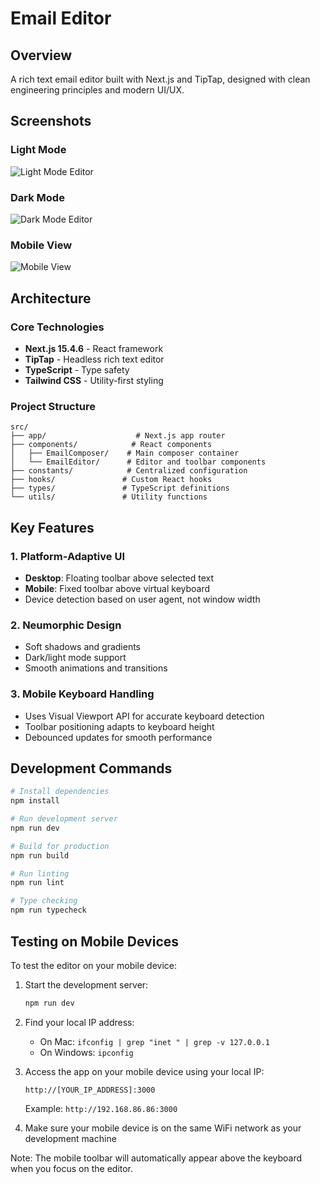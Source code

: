 # Email Editor

## Overview
A rich text email editor built with Next.js and TipTap, designed with clean engineering principles and modern UI/UX.

## Screenshots

### Light Mode
![Light Mode Editor](project-screenshots/Screenshot%202025-08-08%20at%209.06.49%E2%80%AFPM.png)

### Dark Mode
![Dark Mode Editor](project-screenshots/Screenshot%202025-08-08%20at%209.07.00%E2%80%AFPM.png)

### Mobile View
![Mobile View](project-screenshots/Screenshot%202025-08-08%20at%209.08.50%E2%80%AFPM.png)

## Architecture

### Core Technologies
- **Next.js 15.4.6** - React framework
- **TipTap** - Headless rich text editor
- **TypeScript** - Type safety
- **Tailwind CSS** - Utility-first styling

### Project Structure
```
src/
├── app/                    # Next.js app router
├── components/            # React components
│   ├── EmailComposer/    # Main composer container
│   └── EmailEditor/      # Editor and toolbar components
├── constants/            # Centralized configuration
├── hooks/               # Custom React hooks
├── types/               # TypeScript definitions
└── utils/               # Utility functions
```

## Key Features

### 1. Platform-Adaptive UI
- **Desktop**: Floating toolbar above selected text
- **Mobile**: Fixed toolbar above virtual keyboard
- Device detection based on user agent, not window width

### 2. Neumorphic Design
- Soft shadows and gradients
- Dark/light mode support
- Smooth animations and transitions

### 3. Mobile Keyboard Handling
- Uses Visual Viewport API for accurate keyboard detection
- Toolbar positioning adapts to keyboard height
- Debounced updates for smooth performance

## Development Commands

```bash
# Install dependencies
npm install

# Run development server
npm run dev

# Build for production
npm run build

# Run linting
npm run lint

# Type checking
npm run typecheck
```

## Testing on Mobile Devices

To test the editor on your mobile device:

1. Start the development server:
   ```bash
   npm run dev
   ```

2. Find your local IP address:
   - On Mac: `ifconfig | grep "inet " | grep -v 127.0.0.1`
   - On Windows: `ipconfig`

3. Access the app on your mobile device using your local IP:
   ```
   http://[YOUR_IP_ADDRESS]:3000
   ```
   
   Example: `http://192.168.86.86:3000`

4. Make sure your mobile device is on the same WiFi network as your development machine

Note: The mobile toolbar will automatically appear above the keyboard when you focus on the editor.